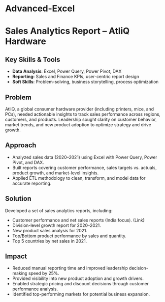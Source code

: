 # Advanced-Excel

# Sales Analytics Report – AtliQ Hardware

## Key Skills & Tools

* **Data Analysis**: Excel, Power Query, Power Pivot, DAX
* **Reporting:** Sales and Finance KPIs, user-centric report design
* **Soft Skills**: Problem-solving, business storytelling, process optimization

## Problem

AtliQ, a global consumer hardware provider (including printers, mice, and PCs), needed actionable insights to track sales performance across regions, customers, and products. Leadership sought clarity on customer behavior, market trends, and new product adoption to optimize strategy and drive growth.

## Approach

* Analyzed sales data (2020–2021) using Excel with Power Query, Power Pivot, and DAX.
* Built reports covering customer performance, sales targets vs. actuals, product growth, and market-level insights.
* Applied ETL methodology to clean, transform, and model data for accurate reporting.

## Solution

Developed a set of sales analytics reports, including:

* Customer performance and net sales reports (India focus). (Link)
* Division-level growth report for 2020–2021.
* New product sales analysis for 2021.
* Top/Bottom product performance by sales and quantity.
* Top 5 countries by net sales in 2021.

## Impact

* Reduced manual reporting time and improved leadership decision-making speed by 25%.
* Provided visibility into new product adoption and growth drivers.
* Enabled strategic pricing and discount decisions through customer performance analysis.
* Identified top-performing markets for potential business expansion.



